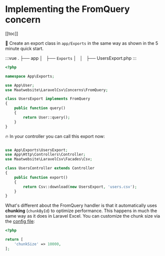 # Implementing the FromQuery concern

[[toc]]

:muscle: Create an export class in `app/Exports` in the same way as shown in the 5 minute quick start.

:::vue
.
├── app
│   ├── `Exports` 
│   │   ├── UsersExport.php
:::

```php
<?php

namespace App\Exports;

use App\User;
use Maatwebsite\LaravelCsv\Concerns\FromQuery;

class UsersExport implements FromQuery
{
    public function query()
    {
        return User::query();
    }
}
```

:fire: In your controller you can call this export now:

```php

use App\Exports\UsersExport;
use App\Http\Controllers\Controller;
use Maatwebsite\LaravelCsv\Facades\Csv;

class UsersController extends Controller 
{
    public function export() 
    {
        return Csv::download(new UsersExport, 'users.csv');
    }
}
```

What's different about the FromQuery handler is that it automatically uses __chunking__ (`chunkById`) to optimize performance. This happens in much the same way as it does in Laravel Excel. 
You can customize the chunk size via the [config file](./1.0/exports/configuration.html#query-chunk-size):

```php
<?php

return [
    'chunkSize' => 10000,
];
```
